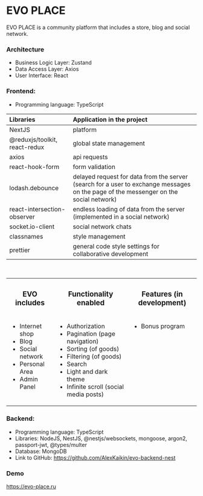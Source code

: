<h1>EVO PLACE</h1>

<p>EVO PLACE is a community platform that includes a store, blog and social network.</p>

<h3>Architecture</h3>
<ul>
    <li>Business Logic Layer: Zustand</li>
    <li>Data Access Layer: Axios</li>
    <li>User Interface: React</li>
</ul>

<h3>Frontend:</h3>
<ul>
    <li>Programming language: TypeScript</li>
</ul>

| Libraries | Application in the project |
| :------------- |:-------------|
| NextJS | platform |
| @reduxjs/toolkit, react-redux | global state management |
| axios | api requests |
| react-hook-form | form validation |
| lodash.debounce | delayed request for data from the server (search for a user to exchange messages on the page of the messenger on the social network) |
| react-intersection-observer | endless loading of data from the server (implemented in a social network) |
| socket.io-client | social network chats |
| classnames | style management |
| prettier | general code style settings for collaborative development |

<br />

<table>
    <tr><th><h3>EVO includes</h3></th><th><h3>Functionality enabled</h3></th><th><h3>Features (in development)</h3></th></tr>
    <tr><td valign="top"><ul>
    <li>Internet shop</li>
    <li>Blog</li>
    <li>Social network</li>
    <li>Personal Area</li>
    <li>Admin Panel</li>
</ul></td><td valign="top"><ul>
    <li>Authorization</li>
    <li>Pagination (page navigation)</li>
    <li>Sorting (of goods) </li>
    <li>Filtering (of goods) </li>
    <li>Search</li>
    <li>Light and dark theme</li>
    <li>Infinite scroll (social media posts)</li>
</ul></td><td valign="top"><ul>
    <li>Bonus program</li>
</ul></td></tr>
</table>

<h3>Backend:</h3>
<ul>
    <li>Programming language: TypeScript</li>
    <li>Libraries: NodeJS, NestJS, @nestjs/websockets, mongoose, argon2, passport-jwt,  @types/multer</li>
    <li>Database: MongoDB</li>
    <li>Link to GitHub: <a href="https://github.com/AlexKaikin/evo-backend-nest" target="_blank">https://github.com/AlexKaikin/evo-backend-nest</a></li>
</ul>


<h3>Demo</h3>
<a href="https://evo-place.ru" target="_blank">https://evo-place.ru</a>